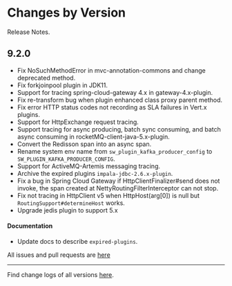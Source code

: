 Changes by Version
==================
Release Notes.

9.2.0
------------------

* Fix NoSuchMethodError in mvc-annotation-commons and change deprecated method.
* Fix forkjoinpool plugin in JDK11.
* Support for tracing spring-cloud-gateway 4.x in gateway-4.x-plugin.
* Fix re-transform bug when plugin enhanced class proxy parent method.
* Fix error HTTP status codes not recording as SLA failures in Vert.x plugins. 
* Support for HttpExchange request tracing.
* Support tracing for async producing, batch sync consuming, and batch async consuming in rocketMQ-client-java-5.x-plugin.
* Convert the Redisson span into an async span.
* Rename system env name from `sw_plugin_kafka_producer_config` to `SW_PLUGIN_KAFKA_PRODUCER_CONFIG`.
* Support for ActiveMQ-Artemis messaging tracing.
* Archive the expired plugins `impala-jdbc-2.6.x-plugin`.
* Fix a bug in Spring Cloud Gateway if HttpClientFinalizer#send does not invoke, the span created at NettyRoutingFilterInterceptor can not stop.
* Fix not tracing in HttpClient v5 when HttpHost(arg[0]) is null but `RoutingSupport#determineHost` works.
* Upgrade jedis plugin to support 5.x

#### Documentation
* Update docs to describe `expired-plugins`.

All issues and pull requests are [here](https://github.com/apache/skywalking/milestone/204?closed=1)

------------------
Find change logs of all versions [here](changes).
